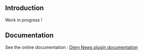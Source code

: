 Introduction
------------

Work in progress !

Documentation
-------------

See the online documentation : [Diem News plugin documentation](http://diem-project.org/plugins/dmnewsplugin)

